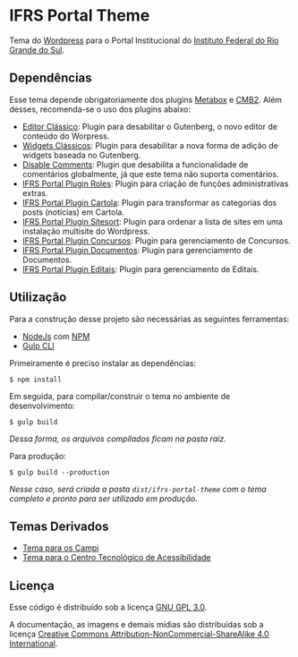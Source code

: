 # IFRS Portal Theme

Tema do [Wordpress](https://wordpress.org/) para o Portal Institucional do [Instituto Federal do Rio Grande do Sul](https://ifrs.edu.br/).

## Dependências

Esse tema depende obrigatoriamente dos plugins [Metabox](https://br.wordpress.org/plugins/meta-box/) e [CMB2](https://br.wordpress.org/plugins/cmb2/). Além desses, recomenda-se o uso dos plugins abaixo:

- [Editor Clássico](https://br.wordpress.org/plugins/classic-editor/): Plugin para desabilitar o Gutenberg, o novo editor de conteúdo do Worpress.
- [Widgets Clássicos](https://br.wordpress.org/plugins/classic-widgets/): Plugin para desabilitar a nova forma de adição de widgets baseada no Gutenberg.
- [Disable Comments](https://br.wordpress.org/plugins/disable-comments/): Plugin que desabilita a funcionalidade de comentários globalmente, já que este tema não suporta comentários.
- [IFRS Portal Plugin Roles](https://github.com/IFRS/portal-plugin-roles): Plugin para criação de funções administrativas extras.
- [IFRS Portal Plugin Cartola](https://github.com/IFRS/portal-plugin-cartola): Plugin para transformar as categorias dos posts (notícias) em Cartola.
- [IFRS Portal Plugin Sitesort](https://github.com/IFRS/portal-plugin-sitesort): Plugin para ordenar a lista de sites em uma instalação multisite do Wordpress.
- [IFRS Portal Plugin Concursos](https://github.com/IFRS/portal-plugin-concursos): Plugin para gerenciamento de Concursos.
- [IFRS Portal Plugin Documentos](https://github.com/IFRS/portal-plugin-documentos): Plugin para gerenciamento de Documentos.
- [IFRS Portal Plugin Editais](https://github.com/IFRS/portal-plugin-editais): Plugin para gerenciamento de Editais.

## Utilização

Para a construção desse projeto são necessárias as seguintes ferramentas:
- [NodeJs](https://nodejs.org/) com [NPM](https://www.npmjs.com/)
- [Gulp CLI](https://gulpjs.com/)

Primeiramente é preciso instalar as dependências:

```
$ npm install
```

Em seguida, para compilar/construir o tema no ambiente de desenvolvimento:

```
$ gulp build
```

*Dessa forma, os arquivos compilados ficam na pasta raiz.*

Para produção:

```
$ gulp build --production
```

*Nesse caso, será criada a pasta `dist/ifrs-portal-theme` com o tema completo e pronto para ser utilizado em produção.*

## Temas Derivados

- [Tema para os Campi](https://github.com/IFRS/portal-theme-campus)
- [Tema para o Centro Tecnológico de Acessibilidade](https://github.com/IFRS/portal-theme-cta)

## Licença

Esse código é distribuído sob a licença [GNU GPL 3.0](https://www.gnu.org/licenses/gpl-3.0.txt).

A documentação, as imagens e demais mídias são distribuídas sob a licença [Creative Commons Attribution-NonCommercial-ShareAlike 4.0 International](https://creativecommons.org/licenses/by-nc-sa/4.0/).

